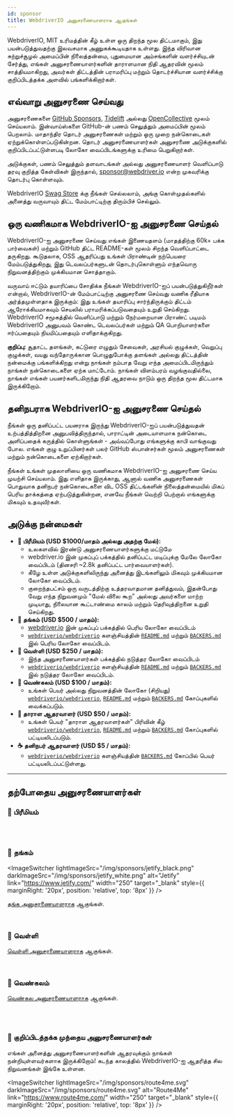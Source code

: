 ```yaml
---
id: sponsor
title: WebdriverIO அனுசரணையாளராக ஆகுங்கள்
---
```


WebdriverIO, MIT உரிமத்தின் கீழ் உள்ள ஒரு திறந்த மூல திட்டமாகும், இது பயன்படுத்துவதற்கு இலவசமாக அணுகக்கூடியதாக உள்ளது. இந்த விரிவான சுற்றுச்சூழல் அமைப்பின் நிலைத்தன்மை, புதுமையான அம்சங்களின் வளர்ச்சியுடன் சேர்த்து, எங்கள் அனுசரணையாளர்களின் தாராளமான நிதி ஆதரவின் மூலம் சாத்தியமாகிறது, அவர்கள் திட்டத்தின் பராமரிப்பு மற்றும் தொடர்ச்சியான வளர்ச்சிக்கு குறிப்பிடத்தக்க அளவில் பங்களிக்கிறார்கள்.

## எவ்வாறு அனுசரணை செய்வது​
அனுசரணைகளை [GitHub Sponsors](https://github.com/sponsors/webdriverio), [Tidelift](enterprise) அல்லது [OpenCollective](https://opencollective.com/webdriverio) மூலம் செய்யலாம். இன்வாய்ஸ்களை GitHub-ன் பணம் செலுத்தும் அமைப்பின் மூலம் பெறலாம். மாதாந்திர தொடர் அனுசரணைகள் மற்றும் ஒரு முறை நன்கொடைகள் ஏற்றுக்கொள்ளப்படுகின்றன. தொடர் அனுசரணையாளர்கள் அனுசரணை அடுக்குகளில் குறிப்பிடப்பட்டுள்ளபடி லோகோ வைப்பிடங்களுக்கு உரிமை பெறுகிறார்கள்.

அடுக்குகள், பணம் செலுத்தும் தளவாடங்கள் அல்லது அனுசரணையாளர் வெளிப்பாடு தரவு குறித்த கேள்விகள் இருந்தால், [sponsor@webdriver.io](mailto:sponsor@webdriver.io) என்ற முகவரிக்கு தொடர்பு கொள்ளவும்.

WebdriverIO [Swag Store](https://shop.webdriver.io/) க்கு நீங்கள் செல்லலாம், அங்கு கொள்முதல்களில் அனைத்து வருவாயும் திட்ட மேம்பாட்டிற்கு திரும்பிச் செல்லும்.

## ஒரு வணிகமாக WebdriverIO-ஐ அனுசரணை செய்தல்​
WebdriverIO-ஐ அனுசரணை செய்வது எங்கள் இணையதளம் (மாதத்திற்கு 60k+ பக்க பார்வைகள்) மற்றும் GitHub திட்ட README-கள் மூலம் சிறந்த வெளிப்பாட்டை தருகிறது. கூடுதலாக, OSS ஆதரிப்பது உங்கள் பிராண்டின் நற்பெயரை மேம்படுத்துகிறது, இது டெவலப்பர்களுடன் தொடர்புகொள்ளும் எந்தவொரு நிறுவனத்திற்கும் முக்கியமான சொத்தாகும்.

வருவாய் ஈட்டும் தயாரிப்பை சோதிக்க நீங்கள் WebdriverIO-ஐப் பயன்படுத்துகிறீர்கள் என்றால், WebdriverIO-ன் மேம்பாட்டிற்கு அனுசரணை செய்வது வணிக ரீதியாக அர்த்தமுள்ளதாக இருக்கும்: இது உங்கள் தயாரிப்பு சார்ந்திருக்கும் திட்டம் ஆரோக்கியமாகவும் செயலில் பராமரிக்கப்படுவதையும் உறுதி செய்கிறது. WebdriverIO சமூகத்தில் வெளிப்பாடு மற்றும் நேர்மறையான பிராண்ட் படிமம் WebdriverIO அனுபவம் கொண்ட டெவலப்பர்கள் மற்றும் QA பொறியாளர்களை ஈர்ப்பதையும் நியமிப்பதையும் எளிதாக்குகிறது.

__குறிப்பு:__ சூதாட்ட தளங்கள், கட்டுரை எழுதும் சேவைகள், அரசியல் குழுக்கள், வெறுப்பு குழுக்கள், வயது வந்தோருக்கான பொழுதுபோக்கு தளங்கள் அல்லது திட்டத்தின் நன்மைக்கு பங்களிக்கிறது என்று நாங்கள் நம்பாத வேறு எந்த அமைப்பிடமிருந்தும் நாங்கள் நன்கொடைகளை ஏற்க மாட்டோம். நாங்கள் விளம்பரம் வழங்குவதில்லை, நாங்கள் எங்கள் பயனர்களிடமிருந்து நிதி ஆதரவை நாடும் ஒரு திறந்த மூல திட்டமாக இருக்கிறோம்.

## தனிநபராக WebdriverIO-ஐ அனுசரணை செய்தல்​
நீங்கள் ஒரு தனிப்பட்ட பயனராக இருந்து WebdriverIO-ஐப் பயன்படுத்துவதன் உற்பத்தித்திறனை அனுபவித்திருந்தால், பாராட்டின் அடையாளமாக நன்கொடை அளிப்பதைக் கருத்தில் கொள்ளுங்கள் - அவ்வப்போது எங்களுக்கு காபி வாங்குவது போல. எங்கள் குழு உறுப்பினர்கள் பலர் GitHub ஸ்பான்சர்கள் மூலம் அனுசரணைகள் மற்றும் நன்கொடைகளை ஏற்கிறார்கள்.

நீங்கள் உங்கள் முதலாளியை ஒரு வணிகமாக WebdriverIO-ஐ அனுசரணை செய்ய முயற்சி செய்யலாம். இது எளிதாக இருக்காது, ஆனால் வணிக அனுசரணைகள் பொதுவாக தனிநபர் நன்கொடைகளை விட OSS திட்டங்களின் நிலைத்தன்மையில் மிகப் பெரிய தாக்கத்தை ஏற்படுத்துகின்றன, எனவே நீங்கள் வெற்றி பெற்றால் எங்களுக்கு மிகவும் உதவுவீர்கள்.

## அடுக்கு நன்மைகள்​

- __💎 பிரீமியம் (USD $1000/மாதம் அல்லது அதற்கு மேல்):__
  - உலகளவில் இரண்டு அனுசரணையாளர்களுக்கு மட்டுமே
  - webdriver.io இன் முகப்புப் பக்கத்தில் தனிப்பட்ட மடிப்புக்கு மேலே லோகோ வைப்பிடம் (தினசரி ~2.8k தனிப்பட்ட பார்வையாளர்கள்).
  - கீழே உள்ள அடுக்குகளிலிருந்து அனைத்து இடங்களிலும் மிகவும் முக்கியமான லோகோ வைப்பிடம்.
  - குறைந்தபட்சம் ஒரு வருடத்திற்கு உத்தரவாதமான தனித்துவம், இதன்போது வேறு எந்த நிறுவனமும் "மேல் விலை கூற" அல்லது அவர்களை மாற்ற முடியாது, நிலையான கூட்டாண்மை காலம் மற்றும் தெரிவுத்திறனை உறுதி செய்கிறது.
- __🥇 தங்கம் (USD $500 / மாதம்):__
  - [webdriver.io](https://webdriver.io/) இன் முகப்புப் பக்கத்தில் பெரிய லோகோ வைப்பிடம்
  - [`webdriverio/webdriverio`](https://github.com/webdriverio/webdriverio) களஞ்சியத்தின் [`README.md`](https://github.com/webdriverio/webdriverio/blob/main/README.md) மற்றும் [`BACKERS.md`](https://github.com/webdriverio/webdriverio/blob/main/BACKERS.md) இல் பெரிய லோகோ வைப்பிடம்.
- __🥈 வெள்ளி (USD $250 / மாதம்):__
  - இந்த அனுசரணையாளர்கள் பக்கத்தில் நடுத்தர லோகோ வைப்பிடம்
  - [`webdriverio/webdriverio`](https://github.com/webdriverio/webdriverio) களஞ்சியத்தின் [`README.md`](https://github.com/webdriverio/webdriverio/blob/main/README.md) மற்றும் [`BACKERS.md`](https://github.com/webdriverio/webdriverio/blob/main/BACKERS.md) இல் நடுத்தர லோகோ வைப்பிடம்.
- __🥉 வெண்கலம் (USD $100 / மாதம்):__
  - உங்கள் பெயர் அல்லது நிறுவனத்தின் லோகோ (சிறியது) [`webdriverio/webdriverio`](https://github.com/webdriverio/webdriverio), [`README.md`](https://github.com/webdriverio/webdriverio/blob/main/README.md) மற்றும் [`BACKERS.md`](https://github.com/webdriverio/webdriverio/blob/main/BACKERS.md) கோப்புகளில் வைக்கப்படும்.
- __🍺 தாராள ஆதரவாளர் (USD $50 / மாதம்):__
  - உங்கள் பெயர் "தாராள ஆதரவாளர்கள்" பிரிவின் கீழ் [`webdriverio/webdriverio`](https://github.com/webdriverio/webdriverio), [`README.md`](https://github.com/webdriverio/webdriverio/blob/main/README.md) மற்றும் [`BACKERS.md`](https://github.com/webdriverio/webdriverio/blob/main/BACKERS.md) கோப்புகளில் பட்டியலிடப்படும்.
- __☕️ தனிநபர் ஆதரவாளர் (USD $5 / மாதம்):__
  - [`webdriverio/webdriverio`](https://github.com/webdriverio/webdriverio) களஞ்சியத்தின் [`BACKERS.md`](https://github.com/webdriverio/webdriverio/blob/main/BACKERS.md) கோப்பில் பெயர் பட்டியலிடப்பட்டுள்ளது.

---

## தற்போதைய அனுசரணையாளர்கள்

### 💎 பிரீமியம்

<ImageSwitcher
    lightImageSrc="/img/sponsors/browserstack_black.svg"
    darkImageSrc="/img/sponsors/browserstack_white.svg"
    alt="BrowserStack"
    target="_blank"
    link="https://www.browserstack.com/automation-webdriverio"
/>

<br />
<br />

### 🥇 தங்கம்

<ImageSwitcher
    lightImageSrc="/img/sponsors/jetify_black.png"
    darkImageSrc="/img/sponsors/jetify_white.png"
    alt="Jetify"
    link="https://www.jetify.com/"
    width="250"
    target="_blank"
    style={{ marginRight: '20px', position: 'relative', top: '8px' }}
/>

<ImageSwitcher
    lightImageSrc="/img/sponsors/lambdatest_black.svg"
    darkImageSrc="/img/sponsors/lambdatest_white.svg"
    alt="Lambdatest"
    target="_blank"
    link="https://www.lambdatest.com/"
    width="250"
/>

[தங்க அனுசரணையாளராக](https://opencollective.com/webdriverio/contribute/gold-sponsor-26921/checkout?interval=month&amount=500&contributeAs=me) ஆகுங்கள்.

<br />

### 🥈 வெள்ளி

<ImageSwitcher
    lightImageSrc="/img/sponsors/testingbot.svg"
    darkImageSrc="/img/sponsors/testingbot.svg"
    alt="TestingBot"
    link="https://testingbot.com/"
    width="150"
    target="_blank"
/>

[வெள்ளி அனுசரணையாளராக](https://opencollective.com/webdriverio/contribute/silver-sponsor-69223/checkout?interval=month&amount=250&contributeAs=me) ஆகுங்கள்.

<br />

### 🥉 வெண்கலம்

<ImageSwitcher
    lightImageSrc="/img/sponsors/eslint_black.svg"
    darkImageSrc="/img/sponsors/eslint_white.svg"
    alt="Eslint"
    target="_blank"
    link="https://eslint.org/"
    width="150"
/>

<ImageSwitcher
    lightImageSrc="/img/sponsors/gridlastic.png"
    darkImageSrc="/img/sponsors/gridlastic.png"
    alt="Gridlastic"
    target="_blank"
    link="https://www.gridlastic.com/webdriverio.html"
    width="150"
/>

[வெண்கல அனுசரணையாளராக](https://opencollective.com/webdriverio/contribute/bronze-sponsor-69224/checkout?interval=month&amount=100&contributeAs=me) ஆகுங்கள்.

<br />
<br />

### 🙇 குறிப்பிடத்தக்க முந்தைய அனுசரணையாளர்கள்

எங்கள் அனைத்து அனுசரணையாளர்களின் ஆதரவுக்கும் நாங்கள் நன்றியுள்ளவர்களாக இருக்கிறோம்! கடந்த காலத்தில் WebdriverIO-ஐ ஆதரித்த சில நிறுவனங்கள் இங்கே உள்ளன.

<ImageSwitcher
    lightImageSrc="/img/sponsors/saucelabs_black.svg"
    darkImageSrc="/img/sponsors/saucelabs_white.svg"
    alt="Sauce Labs"
    link="https://saucelabs.com/"
    width="150"
    target="_blank"
/>

<ImageSwitcher
    lightImageSrc="/img/sponsors/route4me.svg"
    darkImageSrc="/img/sponsors/route4me.svg"
    alt="Route4Me"
    link="https://www.route4me.com/"
    width="250"
    target="_blank"
    style={{ marginRight: '20px', position: 'relative', top: '8px' }}
/>